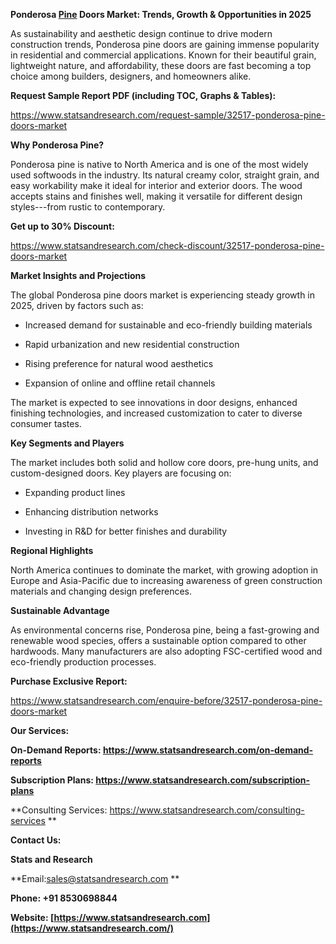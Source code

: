 **Ponderosa
[Pine](https://www.statsandresearch.com/report/32517-ponderosa-pine-doors-market)
Doors Market: Trends, Growth & Opportunities in 2025**

As sustainability and aesthetic design continue to drive modern
construction trends, Ponderosa pine doors are gaining immense popularity
in residential and commercial applications. Known for their beautiful
grain, lightweight nature, and affordability, these doors are fast
becoming a top choice among builders, designers, and homeowners alike.

**Request Sample Report PDF (including TOC, Graphs & Tables):**

<https://www.statsandresearch.com/request-sample/32517-ponderosa-pine-doors-market>

**Why Ponderosa Pine?**

Ponderosa pine is native to North America and is one of the most widely
used softwoods in the industry. Its natural creamy color, straight
grain, and easy workability make it ideal for interior and exterior
doors. The wood accepts stains and finishes well, making it versatile
for different design styles---from rustic to contemporary.

**Get up to 30% Discount:**

<https://www.statsandresearch.com/check-discount/32517-ponderosa-pine-doors-market>

**Market Insights and Projections**

The global Ponderosa pine doors market is experiencing steady growth in
2025, driven by factors such as:

-   Increased demand for sustainable and eco-friendly building materials

-   Rapid urbanization and new residential construction

-   Rising preference for natural wood aesthetics

-   Expansion of online and offline retail channels

The market is expected to see innovations in door designs, enhanced
finishing technologies, and increased customization to cater to diverse
consumer tastes.

**Key Segments and Players**

The market includes both solid and hollow core doors, pre-hung units,
and custom-designed doors. Key players are focusing on:

-   Expanding product lines

-   Enhancing distribution networks

-   Investing in R&D for better finishes and durability

**Regional Highlights**

North America continues to dominate the market, with growing adoption in
Europe and Asia-Pacific due to increasing awareness of green
construction materials and changing design preferences.

**Sustainable Advantage**

As environmental concerns rise, Ponderosa pine, being a fast-growing and
renewable wood species, offers a sustainable option compared to other
hardwoods. Many manufacturers are also adopting FSC-certified wood and
eco-friendly production processes.

**Purchase Exclusive Report:**

<https://www.statsandresearch.com/enquire-before/32517-ponderosa-pine-doors-market>

**Our Services:**

**On-Demand Reports:
<https://www.statsandresearch.com/on-demand-reports>**

**Subscription Plans:
<https://www.statsandresearch.com/subscription-plans>**

**Consulting Services:
<https://www.statsandresearch.com/consulting-services> **

**Contact Us:**

**Stats and Research**

**Email:sales@statsandresearch.com **

**Phone: +91 8530698844**

**Website:
[https://www.statsandresearch.com](https://www.statsandresearch.com/)**
